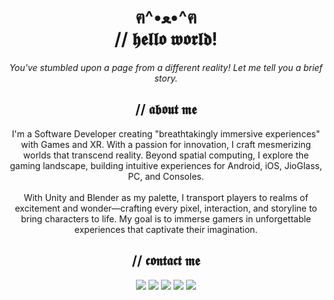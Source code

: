 <h1 align="center">ฅ^•ﻌ•^ฅ<br>// 𝖍𝖊𝖑𝖑𝖔 𝖜𝖔𝖗𝖑𝖉!</h1>

<p align="center"><i>You've stumbled upon a page from a different reality! Let me tell you a brief story.</i></p>

<h2 align="center">// 𝖆𝖇𝖔𝖚𝖙 𝖒𝖊</h2>

<p align="center">
 I'm a Software Developer creating "breathtakingly immersive experiences" with Games and XR. With a passion for innovation, I craft mesmerizing worlds that transcend reality. Beyond spatial computing, I explore the gaming landscape, building intuitive experiences for Android, iOS, JioGlass, PC, and Consoles.
 </br></br>
 With Unity and Blender as my palette, I transport players to realms of excitement and wonder—crafting every pixel, interaction, and storyline to bring characters to life. My goal is to immerse gamers in unforgettable experiences that captivate their imagination.</br>

<h2 align="center">// 𝖈𝖔𝖓𝖙𝖆𝖈𝖙 𝖒𝖊</h2>
<p align="center">
<!-- • 📬 Feel free to reach out - <a href="mailto:hello@agrmayank.com">hello@AgrMayank.com</a><br>
• 🎨 Check out my portfolio - <a href="https://agrmayank.com/" target="_blank">AgrMayank.com</a><br>-->
<a href="https://medium.com/@AgrMayank" target="_blank"><img src="https://img.shields.io/badge/medium-%2312100E.svg?&style=for-the-badge&logo=medium&logoColor=white" /></a> <a href="https://twitter.com/myid_mayank" target="_blank"><img src="https://img.shields.io/badge/twitter-%231DA1F2.svg?&style=for-the-badge&logo=twitter&logoColor=white" /></a> <a href="https://www.linkedin.com/in/AgrMayank/" target="_blank"><img src="https://img.shields.io/badge/linkedin-%230077B5.svg?&style=for-the-badge&logo=linkedin&logoColor=white" /></a> <a href="https://www.facebook.com/myid.mayank" target="_blank"><img src = "https://img.shields.io/badge/facebook-%231877F2.svg?&style=for-the-badge&logo=facebook&logoColor=white"></a> <a href="https://www.instagram.com/myid.mayank/" target="_blank"><img src = "https://img.shields.io/badge/instagram-%23E4405F.svg?&style=for-the-badge&logo=instagram&logoColor=white"></a>
<br>
</p>
